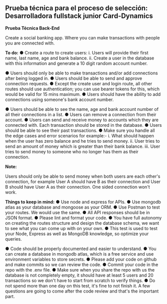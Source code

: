 ## Prueba técnica para el proceso de selección: Desarrolladora fullstack junior Card-Dynamics

**Prueba Técnica Back-End**

Create a social banking app. Where you can
make transactions with people you are
connected with.

**To do:**
● Create a route to create users:
i. Users will provide their first name, last name, age and bank balance.
ii. Create a user in the database with this information and generate a 10
digit random account number.

● Users should only be able to make transactions and/or add connections after being
logged in.
● Users should be able to send and approve connection requests.
● Except the create user and login route, all other routes should use authentication;
you can use bearer tokens for this, which would be valid for 15 mins maximum.
● Users should have the ability to add connections using someone's bank account
number.

● Users should be able to see the name, age and bank account number of all their
connections in a list.
● Users can remove a connection from their account.
● Users can send and receive money to accounts which they are connected with.
Each transaction should be stored in the database.
● Users should be able to see their past transactions.
● Make sure you handle all the edge cases and error scenarios for example:-
i. What should happen when the user has zero balance and he tries to
send money.
ii. User tries to send an amount of money which is greater than their bank
balance.
iii. User tries to send money to someone who no longer has them as their
connection.

**Note:**

Users should only be able to send money when both users are each other's connection, for
example User A should have B as their connection and User B should have User A as their
connection. One sided connection won't work.

**Things to keep in mind:**
● Use node and express for APIs.
● Use mongodb atlas as your database and mongoose as your ORM.
● Use Postman to test your routes. We would use the same.
● All API responses should be in JSON format.
● Please lint and format your code.
● You have full autonomy on creating the routes structure and design the database
schema, we want to see what you can come up with on your own.
● This test is used to test your Node, Express as well as MongoDB knowledge, so
optimize your queries.

● Code should be properly documented and easier to understand.
● You can create a database in mongodb atlas, which is a free service and use
environment variables to store secrets.
● Please add your code on github and make commits so we can review the code.
● Commit your code in the repo with the .env file.
● Make sure when you share the repo with us the database is not completely empty,
it should have at least 5 users and 20 transactions so we don't have to start from
scratch to verify things.
● Do not spend more than one day on this test, it's fine to not finish it. A few
questions are going to come after the code review and that's the important part.